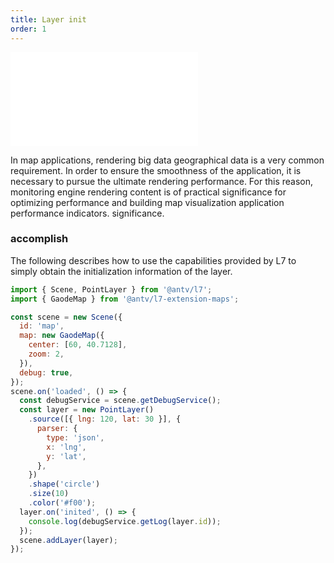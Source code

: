 ```yaml
---
title: Layer init
order: 1
---
```


<embed src="@/docs/api/common/style.md"></embed>

In map applications, rendering big data geographical data is a very common requirement. In order to ensure the smoothness of the application, it is necessary to pursue the ultimate rendering performance. For this reason, monitoring engine rendering content is of practical significance for optimizing performance and building map visualization application performance indicators. significance.

### accomplish

The following describes how to use the capabilities provided by L7 to simply obtain the initialization information of the layer.

```javascript
import { Scene, PointLayer } from '@antv/l7';
import { GaodeMap } from '@antv/l7-extension-maps';

const scene = new Scene({
  id: 'map',
  map: new GaodeMap({
    center: [60, 40.7128],
    zoom: 2,
  }),
  debug: true,
});
scene.on('loaded', () => {
  const debugService = scene.getDebugService();
  const layer = new PointLayer()
    .source([{ lng: 120, lat: 30 }], {
      parser: {
        type: 'json',
        x: 'lng',
        y: 'lat',
      },
    })
    .shape('circle')
    .size(10)
    .color('#f00');
  layer.on('inited', () => {
    console.log(debugService.getLog(layer.id));
  });
  scene.addLayer(layer);
});
```

